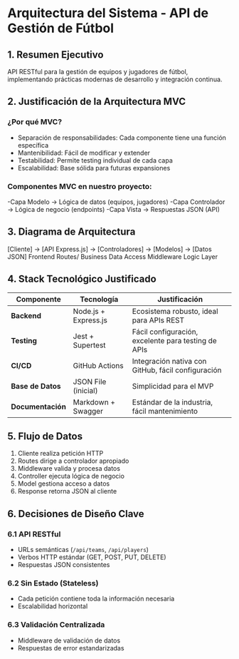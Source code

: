 # Arquitectura del Sistema - API de Gestión de Fútbol

## 1. Resumen Ejecutivo
API RESTful para la gestión de equipos y jugadores de fútbol, implementando prácticas modernas de desarrollo y integración continua.

## 2. Justificación de la Arquitectura MVC

### ¿Por qué MVC?
- Separación de responsabilidades: Cada componente tiene una función específica
- Mantenibilidad: Fácil de modificar y extender
- Testabilidad: Permite testing individual de cada capa
- Escalabilidad: Base sólida para futuras expansiones

### Componentes MVC en nuestro proyecto:
-Capa Modelo → Lógica de datos (equipos, jugadores)
-Capa Controlador → Lógica de negocio (endpoints)
-Capa Vista → Respuestas JSON (API)

## 3. Diagrama de Arquitectura
[Cliente] → [API Express.js] → [Controladores] → [Modelos] → [Datos JSON]
Frontend Routes/ Business Data Access
Middleware Logic Layer

## 4. Stack Tecnológico Justificado

| Componente | Tecnología | Justificación |
|------------|------------|---------------|
| **Backend** | Node.js + Express.js | Ecosistema robusto, ideal para APIs REST |
| **Testing** | Jest + Supertest | Fácil configuración, excelente para testing de APIs |
| **CI/CD** | GitHub Actions | Integración nativa con GitHub, fácil configuración |
| **Base de Datos** | JSON File (inicial) | Simplicidad para el MVP|
| **Documentación** | Markdown + Swagger | Estándar de la industria, fácil mantenimiento |

## 5. Flujo de Datos

1. Cliente realiza petición HTTP
2. Routes dirige a controlador apropiado
3. Middleware valida y procesa datos
4. Controller ejecuta lógica de negocio
5. Model gestiona acceso a datos
6. Response retorna JSON al cliente

## 6. Decisiones de Diseño Clave

### 6.1 API RESTful
- URLs semánticas (`/api/teams`, `/api/players`)
- Verbos HTTP estándar (GET, POST, PUT, DELETE)
- Respuestas JSON consistentes

### 6.2 Sin Estado (Stateless)
- Cada petición contiene toda la información necesaria
- Escalabilidad horizontal

### 6.3 Validación Centralizada
- Middleware de validación de datos
- Respuestas de error estandarizadas
